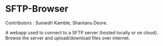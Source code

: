 # SFTP-Browser
Contributors : Sumedh Kamble, Shantanu Deore.

A webapp used to connect to a SFTP server (hosted locally or on cloud). Browse the server and upload/download files over internet.
